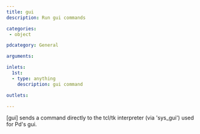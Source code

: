 ```yaml
---
title: gui
description: Run gui commands

categories:
 - object

pdcategory: General

arguments:

inlets:
  1st:
  - type: anything
    description: gui command

outlets:

---
```


[gui] sends a command directly to the tcl/tk interpreter (via 'sys_gui') used for Pd's gui.

